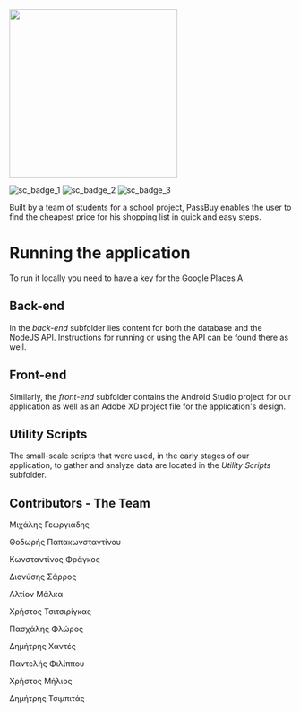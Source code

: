 <img src="https://i.imgur.com/bgnXW4d.png" width="300"> 

![sc_badge_1](https://sonarcloud.io/api/project_badges/measure?project=passbuy&metric=alert_status) ![sc_badge_2](https://sonarcloud.io/api/project_badges/measure?project=passbuy&metric=security_rating) ![sc_badge_3](https://sonarcloud.io/api/project_badges/measure?project=passbuy&metric=ncloc)

Built by a team of students for a school project, PassBuy enables the user to find the cheapest price for his shopping list in quick and easy steps.

# Running the application

To run it locally you need to have a key for the Google Places A

## Back-end

In the *back-end* subfolder lies content for both the database and the NodeJS API. Instructions for running or using the API can be found there as well.

## Front-end

Similarly, the *front-end* subfolder contains the Android Studio project for our application as well as an Adobe XD project file for the application's design.

## Utility Scripts

The small-scale scripts that were used, in the early stages of our application, to gather and analyze data are located in the *Utility Scripts* subfolder.

## Contributors - The Team

Μιχάλης Γεωργιάδης  

Θοδωρής Παπακωνσταντίνου  

Κωνσταντίνος Φράγκος  

Διονύσης Σάρρος  

Αλτίον Μάλκα  

Χρήστος Τσιτσιρίγκας  

Πασχάλης Φλώρος  

Δημήτρης Χαντές  

Παντελής Φιλίππου  

Χρήστος Μήλιος  

Δημήτρης Τσιμπιτάς
